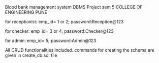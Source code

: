 Blood bank management system DBMS Project sem 5 COLLEGE OF ENGINEERING PUNE

for receptionist: emp_id= 1 or 2; password:Reception@123

for checker: emp_id= 3 or 4; password:Checker@123

for admin: emp_id= 5; password:Admin@123

All CRUD functionalities included. commands for creating the schema are given in create_db.sql file
